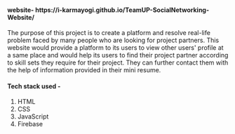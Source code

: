 <h4>website- https://i-karmayogi.github.io/TeamUP-SocialNetworking-Website/</h4>


<p>The purpose of this project is to create a platform and resolve real-life problem faced by many people who are looking for project partners.
This website would provide a platform to its users to view other users' profile at a same place and would help its users to find their project partner according to skill sets they require for their project.
They can further contact them with the help of information provided in their mini resume.</p>


<h4>Tech stack used -</h4>

1) HTML
2) CSS
3) JavaScript
4) Firebase
